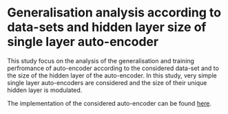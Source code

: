 # Generalisation analysis according to data-sets and hidden layer size of single layer auto-encoder

This study focus on the analysis of the generalisation and training perfromance
of auto-encoder according to the considered data-set and to the size of the
hidden layer of the auto-encoder. In this study, very simple single layer
auto-encoders are considered and the size of their unique hidden layer is modulated.

The implementation of the considered auto-encoder can be found [here](https://github.com/nils-hamel/turing-project/blob/master/src/turing-auto/auto-inv-hsv-osi-l2/README.md).



